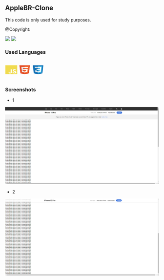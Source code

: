 ## AppleBR-Clone
  This code is only used for study purposes.
  
  @Copyright: 
  <div> 
    <a href = "mailto:mathffreitas@hotmail.com"><img src="https://img.shields.io/badge/-Gmail-%23333?style=for-the-badge&logo=gmail&logoColor=white" target="_blank"></a>
    <a href="https://www.linkedin.com/in/matheusfilipefreitas/" target="_blank"><img src="https://img.shields.io/badge/-LinkedIn-%230077B5?style=for-the-badge&logo=linkedin&logoColor=white" target="_blank"></a>  
</div>

  ### Used Languages 

  <div style="display: inline_block"><br>
    <img align="center" alt="Js" height="30" width="40" src="https://raw.githubusercontent.com/devicons/devicon/master/icons/javascript/javascript-plain.svg">
    <img align="center" alt="HTML" height="30" width="40" src="https://raw.githubusercontent.com/devicons/devicon/master/icons/html5/html5-original.svg">
    <img align="center" alt="CSS" height="30" width="40" src="https://raw.githubusercontent.com/devicons/devicon/master/icons/css3/css3-original.svg">
  </div>
  
  <br>
  
  ### Screenshots
  
  - 1
  
  ![alt text](https://github.com/MatheusFilipeFreitas/AppleBR-Clone/blob/master/img/%231.png)
  
  - 2
 
  ![alt text](https://github.com/MatheusFilipeFreitas/AppleBR-Clone/blob/master/img/%232.png) 
  
